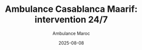 ---
title: "Ambulance Casablanca Maarif: intervention 24/7"
slug: "ambulance-casablanca-maarif"
description: "Intervention ambulance au Maarif: zones couvertes, itinéraires rapides, numéros et délais d’arrivée."
date: "2025-08-08"
author: "Ambulance Maroc"
keywords: ["ambulance Casablanca Maarif","urgence Maarif"]
tags: ["Maarif","Casablanca"]
coverImage: "/default-seo-image.jpg"
city: "casablanca"
categories: ["toutes-les-villes","casablanca"]
---